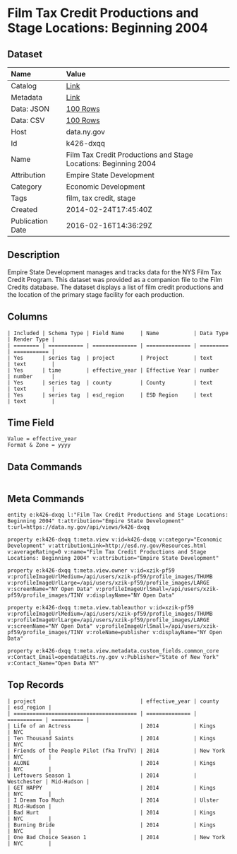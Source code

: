 # Film Tax Credit Productions and Stage Locations: Beginning 2004

## Dataset

| Name | Value |
| :--- | :---- |
| Catalog | [Link](https://catalog.data.gov/dataset/film-tax-credit-productions-and-stage-locations-beginning-2004) |
| Metadata | [Link](https://data.ny.gov/api/views/k426-dxqq) |
| Data: JSON | [100 Rows](https://data.ny.gov/api/views/k426-dxqq/rows.json?max_rows=100) |
| Data: CSV | [100 Rows](https://data.ny.gov/api/views/k426-dxqq/rows.csv?max_rows=100) |
| Host | data.ny.gov |
| Id | k426-dxqq |
| Name | Film Tax Credit Productions and Stage Locations: Beginning 2004 |
| Attribution | Empire State Development |
| Category | Economic Development |
| Tags | film, tax credit, stage |
| Created | 2014-02-24T17:45:40Z |
| Publication Date | 2016-02-16T14:36:29Z |

## Description

Empire State Development manages and tracks data for the NYS Film Tax Credit Program. This dataset was provided as a companion file to the Film Credits database. The dataset displays a list of film credit productions and the location of the primary stage facility for each production.

## Columns

```ls
| Included | Schema Type | Field Name     | Name           | Data Type | Render Type |
| ======== | =========== | ============== | ============== | ========= | =========== |
| Yes      | series tag  | project        | Project        | text      | text        |
| Yes      | time        | effective_year | Effective Year | number    | number      |
| Yes      | series tag  | county         | County         | text      | text        |
| Yes      | series tag  | esd_region     | ESD Region     | text      | text        |
```

## Time Field

```ls
Value = effective_year
Format & Zone = yyyy
```

## Data Commands

```ls
```

## Meta Commands

```ls
entity e:k426-dxqq l:"Film Tax Credit Productions and Stage Locations: Beginning 2004" t:attribution="Empire State Development" t:url=https://data.ny.gov/api/views/k426-dxqq

property e:k426-dxqq t:meta.view v:id=k426-dxqq v:category="Economic Development" v:attributionLink=http://esd.ny.gov/Resources.html v:averageRating=0 v:name="Film Tax Credit Productions and Stage Locations: Beginning 2004" v:attribution="Empire State Development"

property e:k426-dxqq t:meta.view.owner v:id=xzik-pf59 v:profileImageUrlMedium=/api/users/xzik-pf59/profile_images/THUMB v:profileImageUrlLarge=/api/users/xzik-pf59/profile_images/LARGE v:screenName="NY Open Data" v:profileImageUrlSmall=/api/users/xzik-pf59/profile_images/TINY v:displayName="NY Open Data"

property e:k426-dxqq t:meta.view.tableauthor v:id=xzik-pf59 v:profileImageUrlMedium=/api/users/xzik-pf59/profile_images/THUMB v:profileImageUrlLarge=/api/users/xzik-pf59/profile_images/LARGE v:screenName="NY Open Data" v:profileImageUrlSmall=/api/users/xzik-pf59/profile_images/TINY v:roleName=publisher v:displayName="NY Open Data"

property e:k426-dxqq t:meta.view.metadata.custom_fields.common_core v:Contact_Email=opendata@its.ny.gov v:Publisher="State of New York" v:Contact_Name="Open Data NY"
```

## Top Records

```ls
| project                                 | effective_year | county      | esd_region | 
| ======================================= | ============== | =========== | ========== | 
| Life of an Actress                      | 2014           | Kings       | NYC        | 
| Ten Thousand Saints                     | 2014           | Kings       | NYC        | 
| Friends of the People Pilot (fka TruTV) | 2014           | New York    | NYC        | 
| ALONE                                   | 2014           | Kings       | NYC        | 
| Leftovers Season 1                      | 2014           | Westchester | Mid-Hudson | 
| GET HAPPY                               | 2014           | Kings       | NYC        | 
| I Dream Too Much                        | 2014           | Ulster      | Mid-Hudson | 
| Bad Hurt                                | 2014           | Kings       | NYC        | 
| Burning Bride                           | 2014           | Kings       | NYC        | 
| One Bad Choice Season 1                 | 2014           | New York    | NYC        | 
```